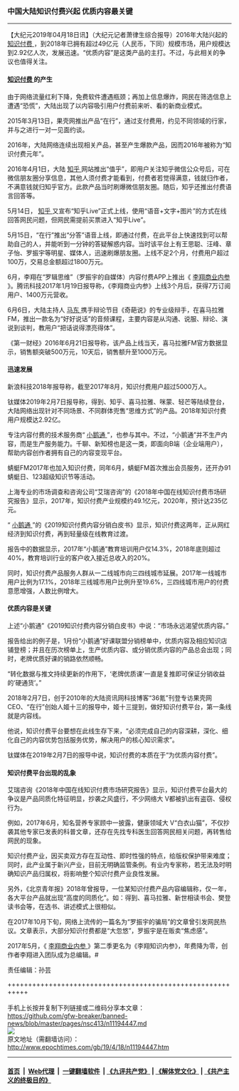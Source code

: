 ### 中国大陆知识付费兴起 优质内容最关键
------------------------

<p>
 【大纪元2019年04月18日讯】（大纪元记者萧律生综合报导）2016年大陆兴起的
 <a href="http://www.epochtimes.com/gb/tag/%E7%9F%A5%E8%AF%86%E4%BB%98%E8%B4%B9.html">
  知识付费
 </a>
 ，到2018年已拥有超过49亿元（人民币，下同）规模市场，用户规模达到2.92亿人次，发展迅速。“优质内容”是这类产品的主打。不过，与此相关的争议也值得关注。
</p>
<h4>
 <a href="http://www.epochtimes.com/gb/tag/%E7%9F%A5%E8%AF%86%E4%BB%98%E8%B4%B9.html">
  知识付费
 </a>
 的产生
</h4>
<p>
 由于网络流量红利下降，免费软件遭遇瓶颈；再加上信息爆炸，网民在筛选信息上遭遇“恐慌”，大陆出现了以内容吸引用户付费前来听、看的新商业模式。
</p>
<p>
 2015年3月13日，果壳网推出产品“在行”，通过支付费用，约见不同领域的行家，并与之进行一对一见面约谈。
</p>
<p>
 2016年，大陆网络连续出现相关产品，甚至产生爆款产品，因而2016年被称为“知识付费元年”。
</p>
<p>
 2016年4月1日，大陆
 <a href="http://www.epochtimes.com/gb/tag/%E7%9F%A5%E4%B9%8E.html">
  知乎
 </a>
 网站推出“值乎”，即用户关注知乎微信公众号后，可在微信朋友圈分享信息，其他人须付费才能看到，付费者若觉得满意，钱就归作者，不满意钱就归知乎官方。此款产品当时刷爆微信朋友圈。随后，知乎还推出付费语言回答等。
</p>
<p>
 5月14日，
 <a href="http://www.epochtimes.com/gb/tag/%E7%9F%A5%E4%B9%8E.html">
  知乎
 </a>
 又宣布“知乎Live”正式上线，使用“语音+文字+图片”的方式在线回答网民问题，但网民需提前买票进入“知乎Live”。
</p>
<p>
 5月15日，“在行”推出“分答”语音上线，即通过付费，在此平台上快速找到可以帮助自己的人，并能听到一分钟的答疑解惑内容。当时该平台上有王思聪、汪峰、章子怡、罗振宇等明星、媒体人，迅速刷爆朋友圈。上线不足2个月，付费用户超过100万，交易总金额超过1800万元。
</p>
<p>
 6月，李翔在“罗辑思维”（罗振宇的自媒体）内容付费APP上推出《
 <a href="http://www.epochtimes.com/gb/tag/%E6%9D%8E%E7%BF%94%E5%95%86%E4%B8%9A%E5%86%85%E5%8F%82.html">
  李翔商业内参
 </a>
 》。腾讯科技2017年1月19日报导称，《李翔商业内参》上线3个月后，获得7万订阅用户、1400万元营收。
</p>
<p>
 6月6日，大陆主持人
 <a href="http://www.epochtimes.com/gb/tag/%E9%A9%AC%E4%B8%9C.html">
  马东
 </a>
 携手辩论节目《奇葩说》的专业级辩手，在喜马拉雅FM，推出一款名为“好好说话”的音频课程，主要内容是从沟通、说服、辩论、演说到谈判，教用户“把话说得漂亮得体”。
</p>
<p>
 《第一财经》2016年6月21日报导称，该产品上线当天，喜马拉雅FM官方数据显示，销售额突破500万元，10天后，销售额升至1000万元。
</p>
<h4>
 迅速发展
</h4>
<p>
 新浪科技2018年报导称，截至2017年8月，知识付费用户超过5000万人。
</p>
<p>
 钛媒体2019年2月7日报导称，得到、知乎、喜马拉雅、咪蒙、轻芒等陆续登台，大陆网络出现针对不同场景、不同群体兜售“思维方式”的产品。2018年知识付费用户规模达2.92亿。
</p>
<p>
 专注内容付费的技术服务商“
 <a href="http://www.epochtimes.com/gb/tag/%E5%B0%8F%E9%B9%85%E9%80%9A.html">
  小鹅通
 </a>
 ”，也参与其中。不过，“小鹅通”并不生产内容，而是生产服务能力。千聊、新知榜也是这一类，即面向B端（企业端用户），帮助内容创作者拥有自己的内容变现平台。
</p>
<p>
 蜻蜓FM2017年也加入知识付费，同年6月，蜻蜓FM首次推出会员服务，还开办91蜻蜓日、123超级知识节等活动。
</p>
<p>
 上海专业的市场调查和咨询公司“艾瑞咨询”的《2018年中国在线知识付费市场研究报告》显示，2017年，知识付费产业规模约49.1亿元，2020年，预计达235亿元。
</p>
<p>
 “
 <a href="http://www.epochtimes.com/gb/tag/%E5%B0%8F%E9%B9%85%E9%80%9A.html">
  小鹅通
 </a>
 ”的《2019知识付费内容分销白皮书》显示，知识付费这两年，正从网红经济到知识付费，再到轻量级在线教育过渡。
</p>
<p>
 报告中的数据显示，2017年“小鹅通”教育培训用户仅14.3%，2018年底则超过40%，教育培训行业的客户收入接近总收入的20%。
</p>
<p>
 同时，知识付费产品服务人群从一二线城市向三四线城市延展。2017年一线城市用户比例为17.1%，2018年三线城市用户比例升至19.6%，三四线城市用户的付费意愿增强，人数比例增大。
</p>
<h4>
 优质内容是关键
</h4>
<p>
 上述“小鹅通”《2019知识付费内容分销白皮书》中说：“市场永远渴望优质内容。”
</p>
<p>
 报告给出的例子是，1月份“小鹅通”好课联盟分销榜单中，优质内容及相应知识店铺登榜；并且在历次榜单上，生产优质内容、或分销优质内容的产品总会出现；同时，老牌优质好课的销路依然顺畅。
</p>
<p>
 “转化数据与推文持续更新的作用下，‘老牌优质课’一直是复推即可保证分销收益的‘硬通货’。”
</p>
<p>
 2018年2月7日，创于2010年的大陆资讯网科技博客“36氪”刊登专访果壳网 CEO、“在行”创始人姬十三的报导中，姬十三提到，做好知识付费平台，第一条线就是内容线。
</p>
<p>
 他说，知识付费平台要想在此线生存下来，“必须完成自己的内容深耕，深化、细化自己的内容优势包括服务优势，解决用户的核心知识需求”。
</p>
<p>
 钛媒体在2019年2月7日的报导中说，知识付费的本质在于“为优质内容付费”。
</p>
<h4>
 知识付费平台出现的乱象
</h4>
<p>
 艾瑞咨询《2018年中国在线知识付费市场研究报告》显示，知识付费平台最大的争议是产品同质化特征明显，抄袭之风盛行，不少网络大 V都被扒出有盗窃、侵权行为。
</p>
<p>
 例如，2017年6月，知名营养专家顾中一披露，健康领域大 V“白衣山猫”，不仅抄袭其他专家已发表的科普文章，还存在先找专科医生回答网民相关问题，再转售给网民的现象。
</p>
<p>
 知识付费产业，因买卖双方存在互动性、即时性强的特点，给版权保护带来难度；同时，此产业属于新兴产业，目前无明确监管条例。有业内专家称，若无法及时明确知识产品归属权，将影响整个知识付费产业良性发展。
</p>
<p>
 另外，《北京青年报》2018年曾报导，一位某知识付费产品内容编辑称，仅一年，各大平台产品就出现“高度的同质化”。如：得到、喜马拉雅、新世相读书会、樊登读书会等，在选书、讲述模式上很相似。
</p>
<p>
 在2017年10月下旬，网络上流传的一篇名为“罗振宇的骗局”的文章曾引发网民热议。文章表示，大部分知识付费都是“大忽悠”，罗振宇是在贩卖“焦虑感”。
</p>
<p>
 2017年5月，《
 <a href="http://www.epochtimes.com/gb/tag/%E6%9D%8E%E7%BF%94%E5%95%86%E4%B8%9A%E5%86%85%E5%8F%82.html">
  李翔商业内参
 </a>
 》第二季更名为《李翔知识内参》，年费降为零，创作者李翔进入团队成为总编辑。#
</p>
<p>
 责任编辑：孙芸
</p>

+++++++++++++++++++++++++++++++++++++++++++++++++++++++++++<br/><br/>
手机上长按并复制下列链接或二维码分享本文章：<br/>
https://github.com/gfw-breaker/banned-news/blob/master/pages/nsc413/n11194447.md <br/>
<a href='https://github.com/gfw-breaker/banned-news/blob/master/pages/nsc413/n11194447.md'><img src='https://github.com/gfw-breaker/banned-news/blob/master/pages/nsc413/n11194447.md.png'/></a> <br/>
原文地址（需翻墙访问）：http://www.epochtimes.com/gb/19/4/18/n11194447.htm


------------------------
#### [首页](https://github.com/gfw-breaker/banned-news/blob/master/README.md) &nbsp;|&nbsp; [Web代理](https://github.com/labour-camp/helloworld) &nbsp;|&nbsp; [一键翻墙软件](https://github.com/gfw-breaker/nogfw/blob/master/README.md) &nbsp;| [《九评共产党》](https://github.com/gfw-breaker/9ping.md/blob/master/README.md#九评之一评共产党是什么) | [《解体党文化》](https://github.com/gfw-breaker/jtdwh.md/blob/master/README.md) | [《共产主义的终极目的》](https://github.com/gfw-breaker/gczydzjmd.md/blob/master/README.md)

